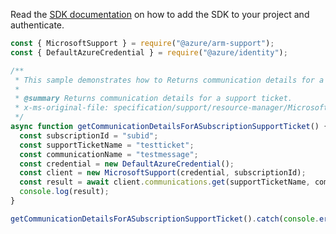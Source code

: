 Read the [SDK documentation](https://github.com/Azure/azure-sdk-for-js/blob/%40azure%2Farm-support_2.0.1/sdk/support/arm-support/README.md) on how to add the SDK to your project and authenticate.

```javascript
const { MicrosoftSupport } = require("@azure/arm-support");
const { DefaultAzureCredential } = require("@azure/identity");

/**
 * This sample demonstrates how to Returns communication details for a support ticket.
 *
 * @summary Returns communication details for a support ticket.
 * x-ms-original-file: specification/support/resource-manager/Microsoft.Support/stable/2020-04-01/examples/GetCommunicationDetailsForSubscriptionSupportTicket.json
 */
async function getCommunicationDetailsForASubscriptionSupportTicket() {
  const subscriptionId = "subid";
  const supportTicketName = "testticket";
  const communicationName = "testmessage";
  const credential = new DefaultAzureCredential();
  const client = new MicrosoftSupport(credential, subscriptionId);
  const result = await client.communications.get(supportTicketName, communicationName);
  console.log(result);
}

getCommunicationDetailsForASubscriptionSupportTicket().catch(console.error);
```
